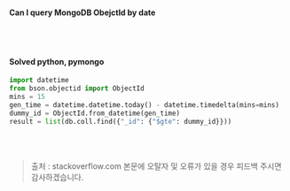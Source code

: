 #### Can I query MongoDB ObejctId by date
<br><br>
#### Solved python, pymongo
```python
import datetime
from bson.objectid import ObjectId
mins = 15
gen_time = datetime.datetime.today() - datetime.timedelta(mins=mins) 
dummy_id = ObjectId.from_datetime(gen_time)
result = list(db.coll.find({"_id": {"$gte": dummy_id}}))

```

<br><br>
> 출처 : stackoverflow.com
> 본문에 오탈자 및 오류가 있을 경우 피드백 주시면 감사하겠습니다.